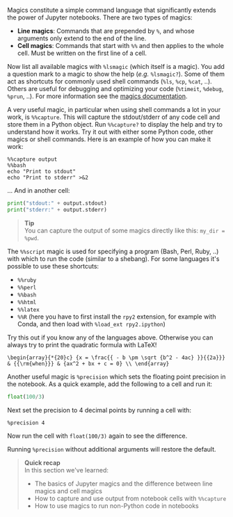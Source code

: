 Magics constitute a simple command language that significantly extends the
power of Jupyter notebooks. There are two types of magics:

* **Line magics**: Commands that are prepended by `%`, and whose arguments only
  extend to the end of the line.
* **Cell magics**: Commands that start with `%%` and then applies to the whole
  cell. Must be written on the first line of a cell.

Now list all available magics with `%lsmagic` (which itself is a magic). You
add a question mark to a magic to show the help (*e.g.* `%lsmagic?`). Some of
them act as shortcuts for commonly used shell commands (`%ls`, `%cp`, `%cat`,
..). Others are useful for debugging and optimizing your code (`%timeit`,
`%debug`, `%prun`, ..). For more information see the 
[magics documentation](https://ipython.readthedocs.io/en/stable/interactive/magics.html).

A very useful magic, in particular when using shell commands a lot in your
work, is `%%capture`. This will capture the stdout/stderr of any code cell and
store them in a Python object. Run `%%capture?` to display the help and try to
understand how it works. Try it out with either some Python code, other magics
or shell commands. Here is an example of how you can make it work:

```no-highlight
%%capture output
%%bash
echo "Print to stdout"
echo "Print to stderr" >&2
```

... And in another cell:

```python
print("stdout:" + output.stdout)
print("stderr:" + output.stderr)
```

> **Tip** <br>
> You can capture the output of some magics directly like this: `my_dir = %pwd`.

The `%%script` magic is used for specifying a program (Bash, Perl, Ruby, ..)
with which to run the code (similar to a shebang). For some languages it's
possible to use these shortcuts:

* `%%ruby`
* `%%perl`
* `%%bash`
* `%%html`
* `%%latex`
* `%%R` (here you have to first install the `rpy2` extension, for example with
  Conda, and then load with `%load_ext rpy2.ipython`)

Try this out if you know any of the languages above. Otherwise you can always
try to print the quadratic formula with LaTeX!

```no-highlight
\begin{array}{*{20}c} {x = \frac{{ - b \pm \sqrt {b^2 - 4ac} }}{{2a}}} & {{\rm{when}}} & {ax^2 + bx + c = 0} \\ \end{array}
```

Another useful magic is `%precision` which sets the floating point precision 
in the notebook. As a quick example, add the following to a cell and run it:

```python
float(100/3)
```

Next set the precision to 4 decimal points by running a cell with:

```
%precision 4
```

Now run the cell with `float(100/3)` again to see the difference.

Running `%precision` without additional arguments will restore the default.

> **Quick recap** <br>
> In this section we've learned:
>
> - The basics of Jupyter magics and the difference between line magics and cell
> magics
> - How to capture and use output from notebook cells with `%%capture`
> - How to use magics to run non-Python code in notebooks
